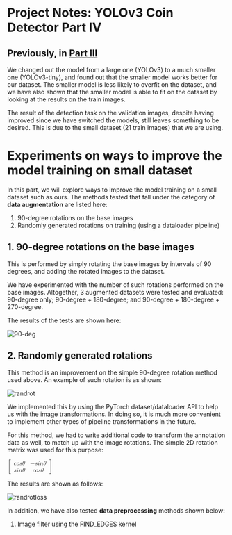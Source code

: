 # Project Notes: YOLOv3 Coin Detector Part IV

## Previously, in [Part III](/project-notes-3.md)

We changed out the model from a large one (YOLOv3) to a much smaller one (YOLOv3-tiny), and found out that the 
smaller model works better for our dataset. The smaller model is less likely to overfit on the dataset, and we 
have also shown that the smaller model is able to fit on the dataset by looking at the results on the train 
images.

The result of the detection task on the validation images, despite having improved since we have switched the 
models, still leaves something to be desired. This is due to the small dataset (21 train images) that we are 
using.

# Experiments on ways to improve the model training on small dataset

In this part, we will explore ways to improve the model training on a small dataset such as ours. The methods 
tested that fall under the category of **data augmentation** are listed here:

  1. 90-degree rotations on the base images
  2. Randomly generated rotations on training (using a dataloader pipeline)

## 1. 90-degree rotations on the base images

This is performed by simply rotating the base images by intervals of 90 degrees, and adding the rotated images 
to the dataset.

We have experimented with the number of such rotations performed on the base images. Altogether, 3 augmented 
datasets were tested and evaluated: 90-degree only; 90-degree + 180-degree; and 90-degree + 180-degree + 
270-degree.

The results of the tests are shown here:

![90-deg](/data-aug-study/rot90loss.png)

## 2. Randomly generated rotations

This method is an improvement on the simple 90-degree rotation method used above. An example of such rotation is 
as shown:

![randrot](/data-aug-study/randrotate.png)

We implemented this by using the PyTorch dataset/dataloader API to help us with the image transformations. In 
doing so, it is much more convenient to implement other types of pipeline transformations in the future.

For this method, we had to write additional code to transform the annotation data as well, to match up with the 
image rotations. The simple 2D rotation matrix was used for this purpose:

<math xmlns="http://www.w3.org/1998/Math/MathML">
  <mrow>
    <mo>[</mo>
    <mtable rowspacing="4pt" columnspacing="1em">
      <mtr>
        <mtd>
          <mi>c</mi>
          <mi>o</mi>
          <mi>s</mi>
          <mi>&#x03B8;<!-- θ --></mi>
        </mtd>
        <mtd>
          <mo>&#x2212;<!-- − --></mo>
          <mi>s</mi>
          <mi>i</mi>
          <mi>n</mi>
          <mi>&#x03B8;<!-- θ --></mi>
        </mtd>
      </mtr>
      <mtr>
        <mtd>
          <mi>s</mi>
          <mi>i</mi>
          <mi>n</mi>
          <mi>&#x03B8;<!-- θ --></mi>
        </mtd>
        <mtd>
          <mi>c</mi>
          <mi>o</mi>
          <mi>s</mi>
          <mi>&#x03B8;<!-- θ --></mi>
        </mtd>
      </mtr>
    </mtable>
    <mo>]</mo>
  </mrow>
</math>

The results are shown as follows:

![randrotloss](/data-aug-study/randrotateloss.png)

In addition, we have also tested **data preprocessing** methods shown below:

  1. Image filter using the FIND_EDGES kernel


